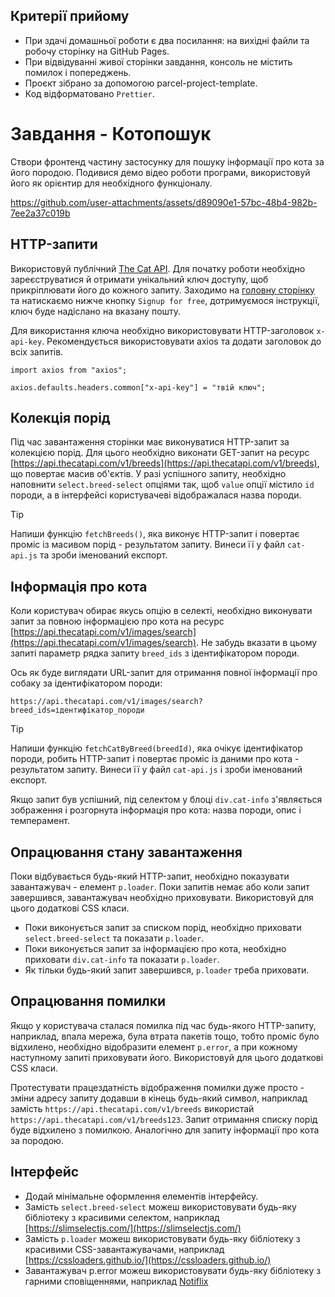 ## Критерії прийому

- При здачі домашньої роботи є два посилання: на вихідні файли та робочу
  сторінку на GitHub Pages.
- При відвідуванні живої сторінки завдання, консоль не містить помилок і
  попереджень.
- Проєкт зібрано за допомогою parcel-project-template.
- Код відформатовано `Prettier`.

# Завдання - Котопошук

Створи фронтенд частину застосунку для пошуку інформації про кота за його
породою. Подивися демо відео роботи програми, використовуй його як орієнтир для
необхідного функціоналу.

https://github.com/user-attachments/assets/d89090e1-57bc-48b4-982b-7ee2a37c019b

## HTTP-запити

Використовуй публічний [The Cat API](https://thecatapi.com/). Для початку роботи
необхідно зареєструватися й отримати унікальний ключ доступу, щоб прикріплювати
його до кожного запиту. Заходимо на [головну сторінку](https://thecatapi.com/)
та натискаємо нижче кнопку `Signup for free`, дотримуємося інструкції, ключ буде
надіслано на вказану пошту.

Для використання ключа необхідно використовувати HTTP-заголовок `x-api-key`.
Рекомендується використовувати axios та додати заголовок до всіх запитів.

```
import axios from "axios";

axios.defaults.headers.common["x-api-key"] = "твій ключ";
```

## Колекція порід

Під час завантаження сторінки має виконуватися HTTP-запит за колекцією порід.
Для цього необхідно виконати GET-запит на ресурс
[https://api.thecatapi.com/v1/breeds](https://api.thecatapi.com/v1/breeds), що
повертає масив об'єктів. У разі успішного запиту, необхідно наповнити
`select.breed-select` опціями так, щоб `value` опції містило `id` породи, а в
інтерфейсі користувачеві відображалася назва породи.

> [!TIP]
> Напиши функцію `fetchBreeds()`, яка виконує HTTP-запит і повертає проміс
із масивом порід - результатом запиту. Винеси її у файл `cat-api.js` та зроби
іменований експорт.

## Інформація про кота

Коли користувач обирає якусь опцію в селекті, необхідно виконувати запит за
повною інформацією про кота на ресурс
[https://api.thecatapi.com/v1/images/search](https://api.thecatapi.com/v1/images/search).
Не забудь вказати в цьому запиті параметр рядка запиту `breed_ids` з
ідентифікатором породи.

Ось як буде виглядати URL-запит для отримання повної інформації про собаку за
ідентифікатором породи:

```
https://api.thecatapi.com/v1/images/search?breed_ids=ідентифікатор_породи
```

> [!TIP]
> Напиши функцію `fetchCatByBreed(breedId)`, яка очікує ідентифікатор
породи, робить HTTP-запит і повертає проміс із даними про кота - результатом
запиту. Винеси її у файл `cat-api.js` і зроби іменований експорт.

Якщо запит був успішний, під селектом у блоці `div.cat-info` з'являється
зображення і розгорнута інформація про кота: назва породи, опис і темперамент.

## Опрацювання стану завантаження

Поки відбувається будь-який HTTP-запит, необхідно показувати завантажувач -
елемент `p.loader`. Поки запитів немає або коли запит завершився, завантажувач
необхідно приховувати. Використовуй для цього додаткові CSS класи.

- Поки виконується запит за списком порід, необхідно приховати
  `select.breed-select` та показати `p.loader`.
- Поки виконується запит за інформацією про кота, необхідно приховати
  `div.cat-info` та показати `p.loader`.
- Як тільки будь-який запит завершився, `p.loader` треба приховати.

## Опрацювання помилки

Якщо у користувача сталася помилка під час будь-якого HTTP-запиту, наприклад,
впала мережа, була втрата пакетів тощо, тобто проміс було відхилено, необхідно
відобразити елемент `p.error`, а при кожному наступному запиті приховувати його.
Використовуй для цього додаткові CSS класи.

Протестувати працездатність відображення помилки дуже просто - зміни адресу
запиту додавши в кінець будь-який символ, наприклад замість
`https://api.thecatapi.com/v1/breeds` використай
`https://api.thecatapi.com/v1/breeds123`. Запит отримання списку порід буде
відхилено з помилкою. Аналогічно для запиту інформації про кота за породою.

## Інтерфейс

- Додай мінімальне оформлення елементів інтерфейсу.
- Замість `select.breed-select` можеш використовувати будь-яку бібліотеку з
  красивими селектом, наприклад
  [https://slimselectjs.com/](https://slimselectjs.com/)
- Замість `p.loader` можеш використовувати будь-яку бібліотеку з красивими
  CSS-завантажувачами, наприклад
  [https://cssloaders.github.io/](https://cssloaders.github.io/)
- Завантажувач p.error можеш використовувати будь-яку бібліотеку з гарними
  сповіщеннями, наприклад
  [Notiflix](https://github.com/notiflix/Notiflix#readme)
